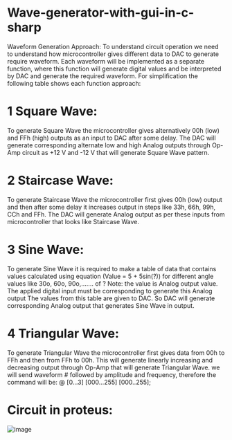 # Wave-generator-with-gui-in-c-sharp
Waveform Generation Approach: To understand circuit operation we need to understand how microcontroller
gives different data to DAC to generate require waveform. Each waveform will be implemented as a separate function, where this function will generate digital values and be interpreted by DAC and generate the required waveform. For simplification
the following table shows each function approach:
# 1 Square Wave: 
To generate Square Wave the microcontroller gives alternatively 00h (low) and FFh (high) outputs as an input to DAC after some delay. The DAC will generate corresponding alternate low and high Analog outputs through Op-Amp circuit
as +12 V and -12 V that will generate Square Wave pattern.
# 2 Staircase Wave:
To generate Staircase Wave the microcontroller first gives 00h (low) output and then after some delay it increases output in steps like 33h, 66h, 99h, CCh and FFh. The DAC will generate Analog output as per these inputs from microcontroller that looks like Staircase Wave.
# 3 Sine Wave:
To generate Sine Wave it is required to make a table of data that contains values calculated using equation (Value = 5 + 5sin(?)) for different angle values like 30o, 60o, 90o,....... of ? Note: the value is Analog output value. The applied digital input must be corresponding to generate this Analog output The values from this table are given to DAC. So DAC will generate corresponding Analog output that generates Sine Wave in output.
# 4 Triangular Wave:
To generate Triangular Wave the microcontroller first gives data from 00h to FFh and then from FFh to 00h. This will generate linearly increasing and decreasing output through
Op-Amp that will generate Triangular Wave.
we will send waveform # followed by amplitude and frequency, therefore the command will be:
@ [0...3] [000...255] [000..255];
# Circuit in proteus:
![image](https://user-images.githubusercontent.com/102418786/224506199-feefeefe-97d4-4752-8ef0-db2785efff5e.png)
